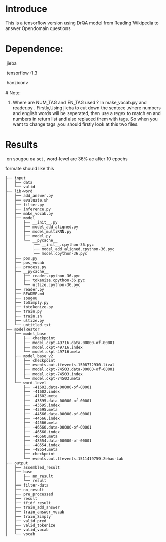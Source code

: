 #  Introduce

This is a tensorflow version using DrQA model from  Reading Wikipedia to answer Opendomain questions

# Dependence:

​	jieba

​	tensorflow :1.3

​	hanziconv

​# Note:
1. Where are NUM_TAG and EN_TAG used ?
	In make_vocab.py and  reader.py . Firstly,Using jieba to cut down the sentece ,where numbers and english words will be seperated, then use a regex to match en and numbers  in return list and also replaced them with tags. So when you want to change tags ,you should firstly look at this two files. 

# Results 

​	on sougou qa set , word-level are 36% ac after 10 epochs

formate should like this 

```
├── input
│   ├── data
│   └── valid
├── lib-word
│   ├── add_answer.py
│   ├── evaluate.sh
│   ├── filter.py
│   ├── inference.py
│   ├── make_vocab.py
│   ├── model
│   │   ├── __init__.py
│   │   ├── model_add_aligned.py
│   │   ├── model_multiRNN.py
│   │   ├── model.py
│   │   └── __pycache__
│   │       ├── __init__.cpython-36.pyc
│   │       ├── model_add_aligned.cpython-36.pyc
│   │       └── model.cpython-36.pyc
│   ├── pos.py
│   ├── pos_vocab
│   ├── process.py
│   ├── __pycache__
│   │   ├── reader.cpython-36.pyc
│   │   ├── tokenize.cpython-36.pyc
│   │   └── ultize.cpython-36.pyc
│   ├── reader.py
│   ├── README.md
│   ├── sougou
│   ├── toSimply.py
│   ├── totokenize.py
│   ├── train.py
│   ├── train.sh
│   ├── ultize.py
│   └── untitled.txt
├── modelRestor
│   ├── model_base
│   │   ├── checkpoint
│   │   ├── model.ckpt-49716.data-00000-of-00001
│   │   ├── model.ckpt-49716.index
│   │   └── model.ckpt-49716.meta
│   ├── model_base_v2
│   │   ├── checkpoint
│   │   ├── events.out.tfevents.1508772930.lival
│   │   ├── model.ckpt-74503.data-00000-of-00001
│   │   ├── model.ckpt-74503.index
│   │   └── model.ckpt-74503.meta
│   └── word-level
│       ├── -41602.data-00000-of-00001
│       ├── -41602.index
│       ├── -41602.meta
│       ├── -43595.data-00000-of-00001
│       ├── -43595.index
│       ├── -43595.meta
│       ├── -44566.data-00000-of-00001
│       ├── -44566.index
│       ├── -44566.meta
│       ├── -46560.data-00000-of-00001
│       ├── -46560.index
│       ├── -46560.meta
│       ├── -48554.data-00000-of-00001
│       ├── -48554.index
│       ├── -48554.meta
│       ├── checkpoint
│       └── events.out.tfevents.1511419759.Zehao-Lab
├── output
│   ├── assembled_result
│   ├── base
│   │   ├── nn_result
│   │   └── result
│   ├── filter-data
│   ├── nn_result
│   ├── pre_processed
│   ├── result
│   ├── tfidf_result
│   ├── train_add_answer
│   ├── train_answer_vocab
│   ├── train_Simply
│   ├── valid_pred
│   ├── valid_tokenize
│   ├── valid_vocab
│   └── vocab

```

